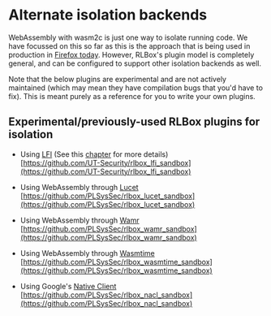 # Alternate isolation backends

WebAssembly with wasm2c is just one way to isolate running code. We have
focussed on this so far as this is the approach that is being used in production
in [Firefox
today](https://hacks.mozilla.org/2021/12/webassembly-and-back-again-fine-grained-sandboxing-in-firefox-95/).
However, RLBox's plugin model is completely general, and can be configured to
support other isolation backends as well.

Note that the below plugins are experimental and are not actively maintained
(which may mean they have compilation bugs that you'd have to fix). This is
meant purely as a reference for you to write your own plugins.

## Experimental/previously-used RLBox plugins for isolation

- Using [LFI](https://dl.acm.org/doi/pdf/10.1145/3620665.3640408) (See this [chapter](./alternate/lfi.md) for more details) \
[https://github.com/UT-Security/rlbox_lfi_sandbox](https://github.com/UT-Security/rlbox_lfi_sandbox)

- Using WebAssembly through [Lucet](https://github.com/bytecodealliance/lucet)\
[https://github.com/PLSysSec/rlbox_lucet_sandbox](https://github.com/PLSysSec/rlbox_lucet_sandbox)

- Using WebAssembly through [Wamr](https://bytecodealliance.github.io/wamr.dev/)\
[https://github.com/PLSysSec/rlbox_wamr_sandbox](https://github.com/PLSysSec/rlbox_wamr_sandbox)

- Using WebAssembly through [Wasmtime](https://wasmtime.dev/)\
[https://github.com/PLSysSec/rlbox_wasmtime_sandbox](https://github.com/PLSysSec/rlbox_wasmtime_sandbox)

- Using Google's [Native Client](https://www.chromium.org/nativeclient/getting-started/getting-started-background-and-basics/)\
[https://github.com/PLSysSec/rlbox_nacl_sandbox](https://github.com/PLSysSec/rlbox_nacl_sandbox)
